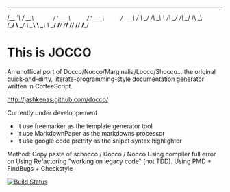   ______       ___         ___        ___        ___   
/\__  _'\    / __`\      /'___\     /'___\     / __`\ 
\/ _\ \_/   /\ \_\ \    /\ \__/    /\ \__/    /\ \_\ \
 /\___/     \ \____/    \ \____\   \ \____\   \ \____/
 \/___/      \/___/      \/____/    \/____/    \/___/ 

# This is JOCCO #

An unoffical port of Docco/Nocco/Marginalia/Locco/Shocco...
the original quick-and-dirty, literate-programming-style
documentation generator written in CoffeeScript.

http://jashkenas.github.com/docco/

Currently under developpement
* It use freemarker as the template generator tool
* It use MarkdownPaper as the markdowns processor
* It use google code prettify as the snipet syntax highlighter

Method:
Copy paste of schocco / Docco / Nocco
Using compiler full error on
Using Refactoring "working on legacy code" (not TDD).
Using PMD + FindBugs + Checkstyle

[![Build Status](https://secure.travis-ci.org/Krilivye/Jocco.png)](http://travis-ci.org/Krilivye/Jocco)
